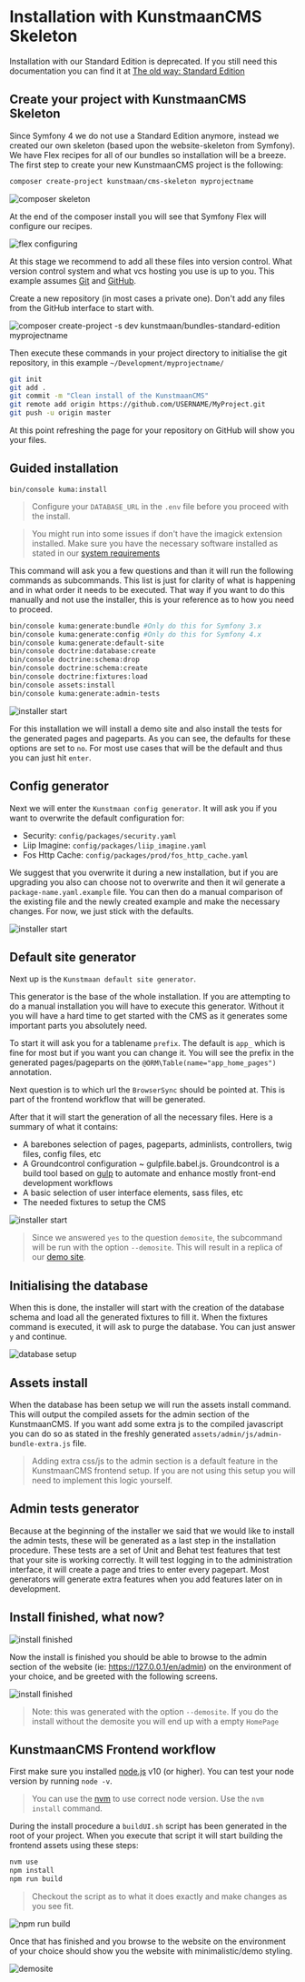 # Installation with KunstmaanCMS Skeleton

Installation with our Standard Edition is deprecated. If you still need this documentation you can find it at [The old way: Standard Edition](./standard-edition.md)

## Create your project with KunstmaanCMS Skeleton

Since Symfony 4 we do not use a Standard Edition anymore, instead we created our own skeleton (based upon the website-skeleton from Symfony). We have Flex recipes for all of our bundles so installation will be a breeze.
The first step to create your new KunstmaanCMS project is the following: 

```bash
composer create-project kunstmaan/cms-skeleton myprojectname
```
 
![composer skeleton](../images/composer-skeleton.png)

At the end of the composer install you will see that Symfony Flex will configure our recipes.
 
![flex configuring](../images/flex-configure.png)


At this stage we recommend to add all these files into version control. What version control system and what vcs hosting you use is up to you. This example assumes [Git](http://git-scm.com) and [GitHub](https://github.com).

Create a new repository (in most cases a private one). Don't add any files from the GitHub interface to start with.

![composer create-project -s dev kunstmaan/bundles-standard-edition myprojectname](https://raw.githubusercontent.com/kunstmaan/KunstmaanBundlesCMS/master/docs/images/github.png)

Then execute these commands in your project directory to initialise the git repository, in this example `~/Development/myprojectname/`

```bash
git init
git add .
git commit -m "Clean install of the KunstmaanCMS"
git remote add origin https://github.com/USERNAME/MyProject.git
git push -u origin master
```

At this point refreshing the page for your repository on GitHub will show you your files.

## Guided installation

```
bin/console kuma:install
```

> Configure your `DATABASE_URL` in the `.env` file before you proceed with the install. 

> You might run into some issues if don't have the imagick extension installed. Make sure you have the necessary software installed as stated in our [system requirements](./system-requirements.md)

 

This command will ask you a few questions and than it will run the following commands as subcommands. This list is just for clarity of what is happening and in what order it needs to be executed. That way if you want to do this manually and not use the installer, this is your reference as to how you need to proceed.

```bash
bin/console kuma:generate:bundle #Only do this for Symfony 3.x
bin/console kuma:generate:config #Only do this for Symfony 4.x
bin/console kuma:generate:default-site
bin/console doctrine:database:create
bin/console doctrine:schema:drop
bin/console doctrine:schema:create
bin/console doctrine:fixtures:load
bin/console assets:install
bin/console kuma:generate:admin-tests
```

![installer start](../images/installer-start.png)

For this installation we will install a demo site and also install the tests for the generated pages and pageparts. As you can see, the defaults for these options are set to `no`. For most use cases that will be the default and thus you can just hit `enter`.

## Config generator

Next we will enter the `Kunstmaan config generator`. It will ask you if you want to overwrite the default configuration for:

* Security: `config/packages/security.yaml`
* Liip Imagine: `config/packages/liip_imagine.yaml`
* Fos Http Cache: `config/packages/prod/fos_http_cache.yaml`

We suggest that you overwrite it during a new installation, but if you are upgrading you also can choose not to overwrite and then it wil generate a `package-name.yaml.example` file. You can then do a manual comparison of the existing file and the newly created example and make the necessary changes. For now, we just stick with the defaults. 

![installer start](../images/config-generator.png)

## Default site generator

Next up is the `Kunstmaan default site generator`. 

This generator is the base of the whole installation. If you are attempting to do a manual installation you will have to execute this generator. Without it you will have a hard time to get started with the CMS as it generates some important parts you absolutely need.

To start it will ask you for a tablename `prefix`. The default is `app_` which is fine for most but if you want you can change it. You will see the prefix in the generated pages/pageparts on the `@ORM\Table(name="app_home_pages")` annotation.

Next question is to which url the `BrowserSync` should be pointed at. This is part of the frontend workflow that will be generated. 

After that it will start the generation of all the necessary files. Here is a summary of what it contains:
 
* A barebones selection of pages, pageparts, adminlists, controllers, twig files, config files, etc
* A Groundcontrol configuration ~ gulpfile.babel.js. Groundcontrol is a build tool based on [gulp](http://gulpjs.com) to automate and enhance mostly front-end development workflows
* A basic selection of user interface elements, sass files, etc
* The needed fixtures to setup the CMS

![installer start](../images/site-generator.png)

> Since we answered `yes` to the question `demosite`, the subcommand will be run with the option `--demosite`. This will result in a replica of our [demo site](http://demo.bundles.kunstmaan.be).

## Initialising the database

When this is done, the installer will start with the creation of the database schema and load all the generated fixtures to fill it. When the fixtures command is executed, it will ask to purge the database. You can just answer `y` and continue.

![database setup](../images/database-setup.png)

## Assets install

When the database has been setup we will run the assets install command. This will output the compiled assets for the admin section of the KunstmaanCMS. If you want add some extra js to the compiled javascript you can do so as stated in the freshly generated `assets/admin/js/admin-bundle-extra.js` file.

> Adding extra css/js to the admin section is a default feature in the KunstmaanCMS frontend setup. If you are not using this setup you will need to implement this logic yourself.

## Admin tests generator

Because at the beginning of the installer we said that we would like to install the admin tests, these will be generated as a last step in the installation procedure. These tests are a set of Unit and Behat test features that test that your site is working correctly. It will test logging in to the administration interface, it will create a page and tries to enter every pagepart. Most generators will generate extra features when you add features later on in development.

## Install finished, what now?

![install finished](../images/install_finished.png)

Now the install is finished you should be able to browse to the admin section of the website (ie: https://127.0.0.1/en/admin) on the environment of your choice, and be greeted with the following screens. 

![install finished](../images/kunstmaancms.png)

> Note: this was generated with the option `--demosite`. If you do the install without the demosite you will end up with a empty `HomePage`


## KunstmaanCMS Frontend workflow

First make sure you installed [node.js](https://node.js.org/) v10 (or higher).
You can test your node version by running `node -v`.
> You can use the [nvm](https://github.com/creationix/nvm) to use correct node version. Use the `nvm install` command.

During the install procedure a `buildUI.sh` script has been generated in the root of your project. When you execute that script it will start building the frontend assets using these steps:

```bash
nvm use
npm install
npm run build
```
> Checkout the script as to what it does exactly and make changes as you see fit.

![npm run build](../images/buildui.png)

Once that has finished and you browse to the website on the environment of your choice should show you the website with minimalistic/demo styling.

![demosite](../images/demosite.png)

